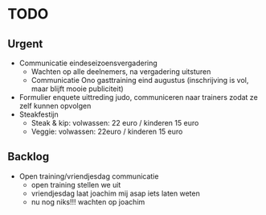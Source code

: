 # TODO
## Urgent
- Communicatie eindeseizoensvergadering
	- Wachten op alle deelnemers, na vergadering uitsturen
	- Communicatie Ono gasttraining eind augustus (inschrijving is vol, maar blijft mooie publiciteit)
- Formulier enquete uittreding judo, communiceren naar trainers zodat ze zelf kunnen opvolgen
- Steakfestijn
	- Steak & kip: volwassen: 22 euro / kinderen 15 euro
	- Veggie: volwassen: 22euro / kinderen 15 euro
	
## Backlog
- Open training/vriendjesdag communicatie
	- open training stellen we uit
	- vriendjesdag laat joachim mij asap iets laten weten
	- nu nog niks!!! wachten op joachim
<!--stackedit_data:
eyJoaXN0b3J5IjpbMjE2NDU4MjQ1LDIxNTA3NjQzMywtMzQ2Nz
czODk4LDE2OTg3NzYwOTcsMTY5ODc3NjA5NywxODUwNzUwMDgz
LDE0NTgzOTg4NDQsLTM1NTQxNTMyNiw0MzE0Nzk3OCwtMjExNz
AwODIxOSw3MDgyODY4NTgsMTU2NDUwMzQzMV19
-->